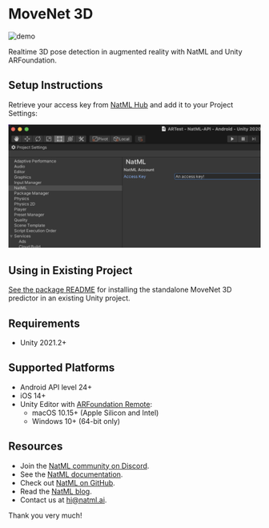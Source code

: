 # MoveNet 3D

![demo](demo.gif)

Realtime 3D pose detection in augmented reality with NatML and Unity ARFoundation.

## Setup Instructions
Retrieve your access key from [NatML Hub](https://hub.natml.ai/profile) and add it to your Project Settings:

![project settings](https://github.com/natmlx/NatDevice/raw/main/.media/key.png)

## Using in Existing Project
[See the package README](Packages/ai.natml.vision.movenet-3d) for installing the standalone MoveNet 3D predictor in an existing Unity project.

## Requirements
- Unity 2021.2+

## Supported Platforms
- Android API level 24+
- iOS 14+
- Unity Editor with [ARFoundation Remote](https://assetstore.unity.com/packages/tools/utilities/ar-foundation-remote-2-0-201106):
    - macOS 10.15+ (Apple Silicon and Intel)
    - Windows 10+ (64-bit only)

## Resources
- Join the [NatML community on Discord](https://natml.ai/community).
- See the [NatML documentation](https://docs.natml.ai/unity).
- Check out [NatML on GitHub](https://github.com/natmlx).
- Read the [NatML blog](https://blog.natml.ai/).
- Contact us at [hi@natml.ai](mailto:hi@natml.ai).

Thank you very much!